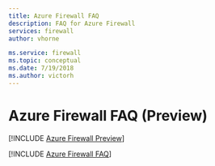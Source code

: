 ```yaml
---
title: Azure Firewall FAQ
description: FAQ for Azure Firewall
services: firewall
author: vhorne

ms.service: firewall
ms.topic: conceptual
ms.date: 7/19/2018
ms.author: victorh
---
```


# Azure Firewall FAQ (Preview)

[!INCLUDE [Azure Firewall Preview](../../includes/firewall-preview-notice.md)]

[!INCLUDE [Azure Firewall FAQ](../../includes/firewall-faq-include.md)]